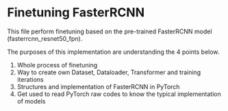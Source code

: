 # Finetuning FasterRCNN

This file perform finetuning based on the pre-trained FasterRCNN model (fasterrcnn_resnet50_fpn).

The purposes of this implementation are understanding the 4 points below.

1. Whole process of finetuning
2. Way to create own Dataset, Dataloader, Transformer and training iterations
3. Structures and implementation of FasterRCNN in PyTorch
4. Get used to read PyTorch raw codes to know the typical implementation of models